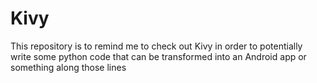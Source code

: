 # Kivy

This repository is to remind me to check out Kivy in order to potentially write some python code that can be transformed into an Android app or something along those lines
